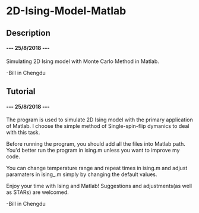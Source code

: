 # 2D-Ising-Model-Matlab

## Description
#### --- 25/8/2018 ---

Simulating 2D Ising model with Monte Carlo Method in Matlab.

-Bill in Chengdu

## Tutorial
#### --- 25/8/2018 ---

The program is used to simulate 2D Ising model with the primary application of Matlab. I choose the simple method of Single-spin-flip dymanics to deal with this task. 

Before running the program, you should add all the files into Matlab path. You'd better run the program in ising.m unless you want to improve my code.

You can change temperature range and repeat times in ising.m and adjust paramaters in ising_.m simply by changing the default values.

Enjoy your time with Ising and Matlab! Suggestions and adjustments(as well as STARs) are welcomed.

-Bill in Chengdu
